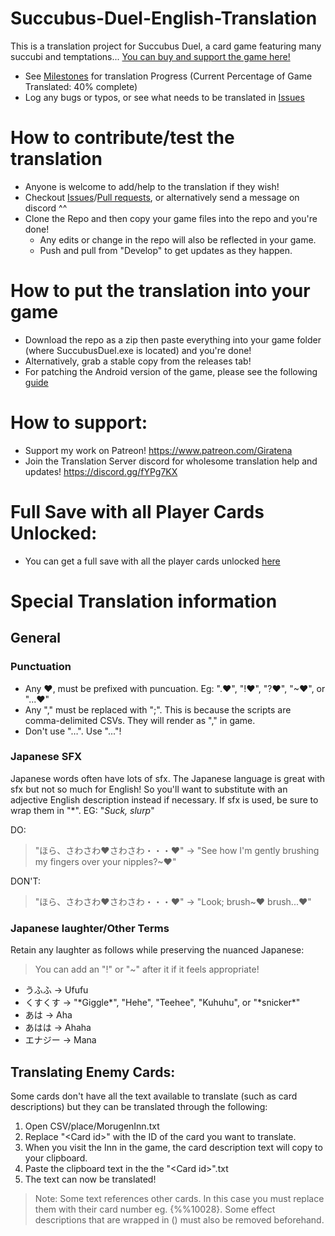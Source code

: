# Succubus-Duel-English-Translation
This is a translation project for Succubus Duel, a card game featuring many succubi and temptations...
[You can buy and support the game here!](https://www.dlsite.com/maniax/work/=/product_id/RJ01149693.html)

- See [Milestones](https://github.com/Giratena/Succubus-Duel-English-Translation/milestones) for translation Progress (Current Percentage of Game Translated: 40% complete)
- Log any bugs or typos, or see what needs to be translated in [Issues](https://github.com/Giratena/Succubus-Duel-English-Translation/issues)

# How to contribute/test the translation
- Anyone is welcome to add/help to the translation if they wish!
- Checkout [Issues](https://github.com/Giratena/Succubus-Duel-English-Translation/issues)/[Pull requests](https://github.com/Giratena/Succubus-Duel-English-Translation/pulls), or alternatively send a message on discord ^^
- Clone the Repo and then copy your game files into the repo and you're done!
  - Any edits or change in the repo will also be reflected in your game.
  - Push and pull from "Develop" to get updates as they happen.
# How to put the translation into your game
- Download the repo as a zip then paste everything into your game folder (where SuccubusDuel.exe is located) and you're done!
- Alternatively, grab a stable copy from the releases tab!
- For patching the Android version of the game, please see the following [guide](https://github.com/Giratena/Succubus-Duel-English-Translation/wiki/Translating-the-Android-Version-of-the-Game)

 # How to support:
 - Support my work on Patreon! https://www.patreon.com/Giratena
 - Join the Translation Server discord for wholesome translation help and updates! https://discord.gg/fYPg7KX

# Full Save with all Player Cards Unlocked:
- You can get a full save with all the player cards unlocked [here](https://github.com/user-attachments/files/17883068/save0.txt)

# Special Translation information
## General
### Punctuation
- Any ❤, must be prefixed with puncuation. Eg: ".❤", "!❤", "?❤", "~❤", or "...❤" 
- Any "," must be replaced with ";". This is because the scripts are comma-delimited CSVs. They will render as "," in game.
- Don't use "…". Use "..."!
### Japanese SFX
Japanese words often have lots of sfx. The Japanese language is great with sfx but not so much for English! So you'll want to substitute with an adjective English description instead if necessary. If sfx is used, be sure to wrap them in "*". EG: "*Suck, slurp*"

DO:
> "ほら、さわさわ❤さわさわ・・・❤" -\> "See how I'm gently brushing my fingers over your nipples?\~❤"

DON'T: 
> "ほら、さわさわ❤さわさわ・・・❤" -\> "Look; brush~❤ brush...❤"
### Japanese laughter/Other Terms
Retain any laughter as follows while preserving the nuanced Japanese:
> You can add an "!" or "~" after it if it feels appropriate!
- うふふ -> Ufufu
- くすくす -> "\*Giggle\*", "Hehe", "Teehee", "Kuhuhu", or "\*snicker\*"
- あは -> Aha
- あはは -> Ahaha
- エナジー -> Mana

## Translating Enemy Cards:
Some cards don't have all the text available to translate (such as card descriptions) but they can be translated through the following:
1. Open CSV/place/MorugenInn.txt
2. Replace "\<Card id>" with the ID of the card you want to translate.
3. When you visit the Inn in the game, the card description text will copy to your clipboard.
4. Paste the clipboard text in the the "\<Card id>".txt
5. The text can now be translated!
> Note: Some text references other cards. In this case you must replace them with their card number eg. {%%10028}. Some effect descriptions that are wrapped in () must also be removed beforehand.
